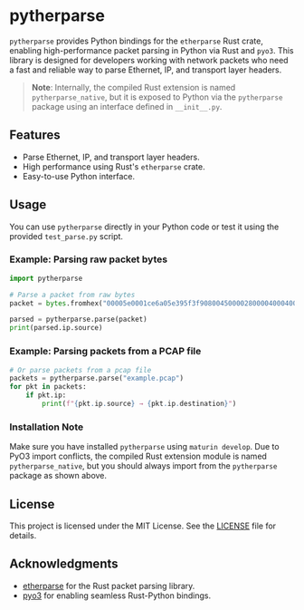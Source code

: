 # pytherparse

`pytherparse` provides Python bindings for the `etherparse` Rust crate, enabling high-performance packet parsing in Python via Rust and `pyo3`. This library is designed for developers working with network packets who need a fast and reliable way to parse Ethernet, IP, and transport layer headers.

> **Note**: Internally, the compiled Rust extension is named `pytherparse_native`, but it is exposed to Python via the `pytherparse` package using an interface defined in `__init__.py`.

## Features
- Parse Ethernet, IP, and transport layer headers.
- High performance using Rust's `etherparse` crate.
- Easy-to-use Python interface.



## Usage

You can use `pytherparse` directly in your Python code or test it using the provided `test_parse.py` script.

### Example: Parsing raw packet bytes

```python
import pytherparse

# Parse a packet from raw bytes
packet = bytes.fromhex("00005e0001ce6a05e395f3f9080045000028000040004006d99d8d52ac193424f3a2f53501bb626f575200000000500400009dfb0000")

parsed = pytherparse.parse(packet)
print(parsed.ip.source)
```

### Example: Parsing packets from a PCAP file

```python
# Or parse packets from a pcap file
packets = pytherparse.parse("example.pcap")
for pkt in packets:
    if pkt.ip:
        print(f"{pkt.ip.source} → {pkt.ip.destination}")
```

### Installation Note

Make sure you have installed `pytherparse` using `maturin develop`. Due to PyO3 import conflicts, the compiled Rust extension module is named `pytherparse_native`, but you should always import from the `pytherparse` package as shown above.

## License

This project is licensed under the MIT License. See the [LICENSE](LICENSE) file for details.

## Acknowledgments

- [etherparse](https://github.com/rusticata/etherparse) for the Rust packet parsing library.
- [pyo3](https://pyo3.rs/) for enabling seamless Rust-Python bindings.
